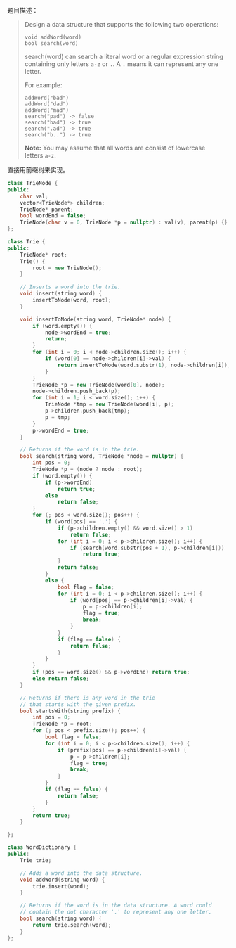 题目描述：

> Design a data structure that supports the following two operations:
>
> ```
> void addWord(word)
> bool search(word)
>
> ```
>
> search(word) can search a literal word or a regular expression string containing only letters `a-z` or `.`. A `.` means it can represent any one letter.
>
> For example:
>
> ```
> addWord("bad")
> addWord("dad")
> addWord("mad")
> search("pad") -> false
> search("bad") -> true
> search(".ad") -> true
> search("b..") -> true
>
> ```
>
> **Note:**
> You may assume that all words are consist of lowercase letters `a-z`.

直接用前缀树来实现。

```c++
class TrieNode {
public:
	char val;
	vector<TrieNode*> children;
	TrieNode* parent;
	bool wordEnd = false;
	TrieNode(char v = 0, TrieNode *p = nullptr) : val(v), parent(p) {}
};

class Trie {
public:
	TrieNode* root;
	Trie() {
		root = new TrieNode();
	}

	// Inserts a word into the trie.
	void insert(string word) {
		insertToNode(word, root);
	}

	void insertToNode(string word, TrieNode* node) {
		if (word.empty()) {
			node->wordEnd = true;
			return;
		}
		for (int i = 0; i < node->children.size(); i++) {
			if (word[0] == node->children[i]->val) {
				return insertToNode(word.substr(1), node->children[i]);
			}
		}
		TrieNode *p = new TrieNode(word[0], node);
		node->children.push_back(p);
		for (int i = 1; i < word.size(); i++) {
			TrieNode *tmp = new TrieNode(word[i], p);
			p->children.push_back(tmp);
			p = tmp;
		}
		p->wordEnd = true;
	}

	// Returns if the word is in the trie.
	bool search(string word, TrieNode *node = nullptr) {
		int pos = 0;
		TrieNode *p = (node ? node : root);
		if (word.empty()) {
			if (p->wordEnd)
				return true;
			else
				return false;
		}
		for (; pos < word.size(); pos++) {
			if (word[pos] == '.') {
				if (p->children.empty() && word.size() > 1)
					return false;
				for (int i = 0; i < p->children.size(); i++) {
					if (search(word.substr(pos + 1), p->children[i]))
						return true;
				}
				return false;
			}
			else {
				bool flag = false;
				for (int i = 0; i < p->children.size(); i++) {
					if (word[pos] == p->children[i]->val) {
						p = p->children[i];
						flag = true;
						break;
					}
				}
				if (flag == false) {
					return false;
				}
			}
		}
		if (pos == word.size() && p->wordEnd) return true;
		else return false;
	}

	// Returns if there is any word in the trie
	// that starts with the given prefix.
	bool startsWith(string prefix) {
		int pos = 0;
		TrieNode *p = root;
		for (; pos < prefix.size(); pos++) {
			bool flag = false;
			for (int i = 0; i < p->children.size(); i++) {
				if (prefix[pos] == p->children[i]->val) {
					p = p->children[i];
					flag = true;
					break;
				}
			}
			if (flag == false) {
				return false;
			}
		}
		return true;
	}

};

class WordDictionary {
public:
	Trie trie;

	// Adds a word into the data structure.
	void addWord(string word) {
		trie.insert(word);
	}

	// Returns if the word is in the data structure. A word could
	// contain the dot character '.' to represent any one letter.
	bool search(string word) {
		return trie.search(word);
	}
};
```

